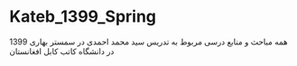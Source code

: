 # Kateb_1399_Spring
همه مباحث و منابع درسی مربوط به تدریس سید محمد احمدی در سمستر بهاری 1399 در دانشگاه کاتب کابل افغانستان
